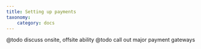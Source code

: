 ```yaml
---
title: Setting up payments
taxonomy:
    category: docs
---
```



@todo discuss onsite, offsite ability @todo call out major payment
gateways
